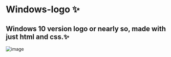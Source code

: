 # Windows-logo ✨
## Windows 10 version logo or nearly so, made with just html and css.✨
![image](https://user-images.githubusercontent.com/94203956/178607725-97f45430-77be-4f6a-b7e1-3b92504374f3.png)

